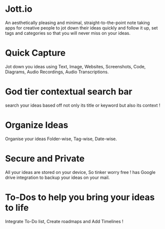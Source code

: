 # Jott.io
An aesthetically pleasing and minimal, straight-to-the-point note taking apps for creative people to jot down their ideas quickly and follow it up, set tags and categories so that you will never miss on your ideas. 

# Quick Capture 
Jot down you ideas using Text, Image, Websites, Screenshots, Code, Diagrams, Audio Recordings, Audio Transcriptions.

# God tier contextual search bar 
search your ideas based off not only its title or keyword but also its context ! 

# Organize Ideas
Organise your ideas Folder-wise, Tag-wise, Date-wise. 

# Secure and Private 
All your ideas are stored on your device, So tinker worry free ! 
has Google drive integration to backup your ideas on your mail. 

# To-Dos to help you bring your ideas to life 
Integrate To-Do list, Create roadmaps and Add Timelines !  

